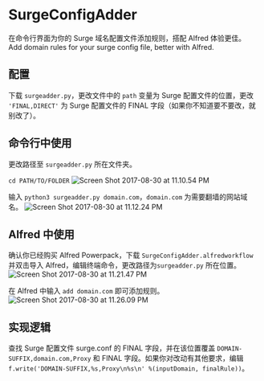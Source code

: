 # SurgeConfigAdder
在命令行界面为你的 Surge 域名配置文件添加规则，搭配 Alfred 体验更佳。  
Add domain rules for your surge config file, better with Alfred.

## 配置
下载 `surgeadder.py`，更改文件中的 `path` 变量为 Surge 配置文件的位置，更改 `'FINAL,DIRECT'` 为 Surge 配置文件的 FINAL 字段（如果你不知道要不要改，就别改了）。

## 命令行中使用
更改路径至 `surgeadder.py` 所在文件夹。

```cd PATH/TO/FOLDER```
![Screen Shot 2017-08-30 at 11.10.54 PM](https://i.loli.net/2017/08/30/59a6d63979a5e.png)

输入 `python3 surgeadder.py domain.com`，`domain.com` 为需要翻墙的网站域名。
![Screen Shot 2017-08-30 at 11.12.24 PM](https://i.loli.net/2017/08/30/59a6d69e94bb4.png)

## Alfred 中使用
确认你已经购买 Alfred Powerpack，下载 `SurgeConfigAdder.alfredworkflow` 并双击导入 Alfred，编辑终端命令，更改路径为`surgeadder.py` 所在位置。
![Screen Shot 2017-08-30 at 11.21.47 PM](https://i.loli.net/2017/08/30/59a6d840b4268.png)

在 Alfred 中输入 `add domain.com` 即可添加规则。
![Screen Shot 2017-08-30 at 11.26.09 PM](https://i.loli.net/2017/08/30/59a6d92b0008d.png)

## 实现逻辑
查找 Surge 配置文件 surge.conf 的 FINAL 字段，并在该位置覆盖 `DOMAIN-SUFFIX,domain.com,Proxy` 和 FINAL 字段。如果你对改动有其他要求，编辑`f.write('DOMAIN-SUFFIX,%s,Proxy\n%s\n' %(inputDomain, finalRule))`。
